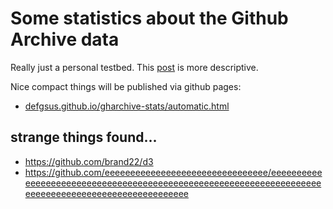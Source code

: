 # Some statistics about the Github Archive data

Really just a personal testbed. This [post](https://defgsus.github.io/blog/2021/11/12/gharchive-first-post.html)
is more descriptive. 

Nice compact things will be published via github pages:
  
  - [defgsus.github.io/gharchive-stats/automatic.html](https://defgsus.github.io/gharchive-stats/automated.html)


## strange things found...

- https://github.com/brand22/d3
- https://github.com/eeeeeeeeeeeeeeeeeeeeeeeeeeeeeeee/eeeeeeeeeeeeeeeeeeeeeeeeeeeeeeeeeeeeeeeeeeeeeeeeeeeeeeeeeeeeeeeeeeeeeeeeeeeeeeeeeeeeeeeeeeeeeeeeeeee
